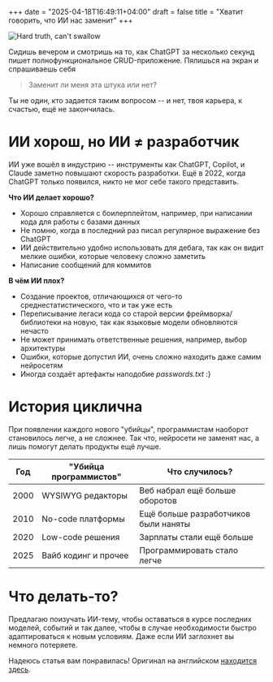 +++
date = "2025-04-18T16:49:11+04:00"
draft = false
title = "Хватит говорить, что ИИ нас заменит"
+++

![Hard truth, can't swallow](/me/VibeCodingTruth.png)

Сидишь вечером и смотришь на то, как ChatGPT за несколько секунд пишет полнофункциональное CRUD-приложение. Пялишься на экран и спрашиваешь себя

> Заменит ли меня эта штука или нет?

Ты не один, кто задается таким вопросом -- и нет, твоя карьера, к счастью, ещё не закончилась.

# ИИ хорош, но ИИ &ne; разработчик

ИИ уже вошёл в индустрию -- инструменты как ChatGPT, Copilot, и Claude заметно повышают скорость разработки. Ещё в 2022, когда ChatGPT только появился, никто не мог себе такого представить.

**Что ИИ делает хорошо?**

- Хорошо справляется с боилерплейтом, например, при написании кода для работы с базами данных
- Не помню, когда в последний раз писал регулярное выражение без ChatGPT
- ИИ действительно удобно использовать для дебага, так как он видит мелкие ошибки, которые человеку сложно заметить
- Написание сообщений для коммитов

**В чём ИИ плох?**

- Создание проектов, отличающихся от чего-то среднестатистического, что и так уже есть
- Переписывание легаси кода со старой версии фреймворка/библиотеки на новую, так как языковые модели обновляются нечасто
- Не может принимать ответственные решения, например, выбор архитектуры
- Ошибки, которые допустил ИИ, очень сложно находить даже самим нейросетям
- Иногда создаёт артефакты наподобие _passwords.txt_ :}

# История циклична

При появлении каждого нового "убийцы", программистам наоборот становилось легче, а не сложнее. Так что, нейросети не заменят нас, а лишь помогут делать продукты ещё лучше.

|Год|"Убийца программистов"|Что случилось?|
|---|---|---|
|2000|WYSIWYG редакторы|Веб набрал ещё больше оборотов|
|2010|No-code платформы|Ещё больше разработчиков были наняты|
|2020|Low-code решения|Зарплаты стали ещё больше|
|2025|Вайб кодинг и прочее|Программировать стало легче|

# Что делать-то?

Предлагаю поизучать ИИ-тему, чтобы оставаться в курсе последних моделей, событий и так далее, чтобы в случае необходимости быстро адаптироваться к новым условиям. Даже если ИИ заглохнет вы немного потеряете.

Надеюсь статья вам понравилась! Оригинал на английском [находится здесь](https://dev.to/wafa_bergaoui/stp-saying-that-ai-will-replace-developers-160d).
